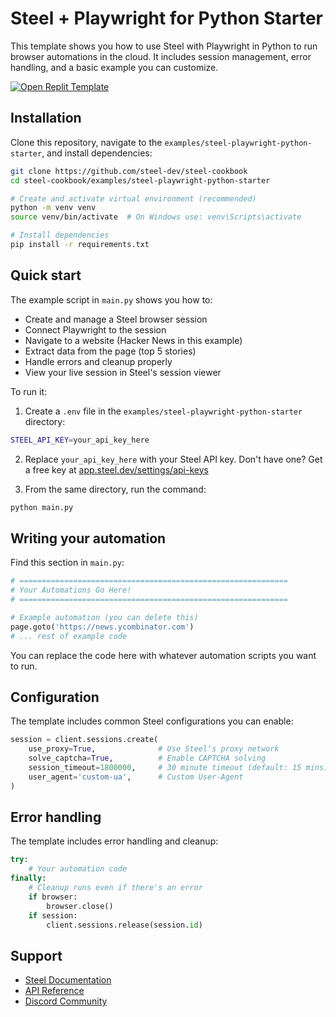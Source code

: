 # Steel + Playwright for Python Starter

This template shows you how to use Steel with Playwright in Python to run browser automations in the cloud. It includes session management, error handling, and a basic example you can customize.

[![Open Replit Template](https://replit.com/badge/github/@steel-dev/steel-playwright-python-starter)](https://replit.com/@steel-dev/steel-playwright-python-starter?v=1)

## Installation

Clone this repository, navigate to the `examples/steel-playwright-python-starter`, and install dependencies:

```bash
git clone https://github.com/steel-dev/steel-cookbook
cd steel-cookbook/examples/steel-playwright-python-starter

# Create and activate virtual environment (recommended)
python -m venv venv
source venv/bin/activate  # On Windows use: venv\Scripts\activate

# Install dependencies
pip install -r requirements.txt
```

## Quick start

The example script in `main.py` shows you how to:
- Create and manage a Steel browser session
- Connect Playwright to the session
- Navigate to a website (Hacker News in this example)
- Extract data from the page (top 5 stories)
- Handle errors and cleanup properly
- View your live session in Steel's session viewer

To run it:

1. Create a `.env` file in the `examples/steel-playwright-python-starter` directory:
```bash
STEEL_API_KEY=your_api_key_here
```

2. Replace `your_api_key_here` with your Steel API key. Don't have one? Get a free key at [app.steel.dev/settings/api-keys](https://app.steel.dev/settings/api-keys)

3. From the same directory, run the command:
```bash
python main.py
```

## Writing your automation

Find this section in `main.py`:

```python
# ============================================================
# Your Automations Go Here!
# ============================================================

# Example automation (you can delete this)
page.goto('https://news.ycombinator.com')
# ... rest of example code
```

You can replace the code here with whatever automation scripts you want to run.

## Configuration

The template includes common Steel configurations you can enable:

```python
session = client.sessions.create(
    use_proxy=True,              # Use Steel's proxy network
    solve_captcha=True,          # Enable CAPTCHA solving
    session_timeout=1800000,     # 30 minute timeout (default: 15 mins)
    user_agent='custom-ua',      # Custom User-Agent
)
```

## Error handling

The template includes error handling and cleanup:

```python
try:
    # Your automation code
finally:
    # Cleanup runs even if there's an error
    if browser:
        browser.close()
    if session:
        client.sessions.release(session.id)
```

## Support

- [Steel Documentation](https://docs.steel.dev)
- [API Reference](https://docs.steel.dev/api-reference)
- [Discord Community](https://discord.gg/gPpvhNvc5R)
